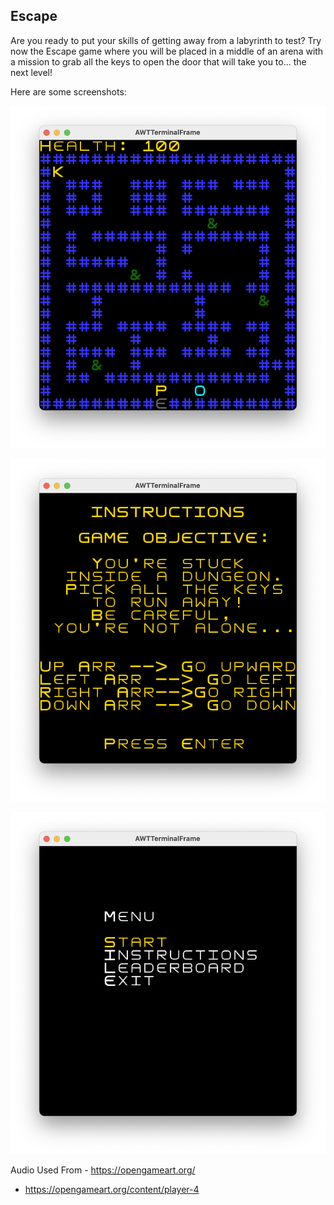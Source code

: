 ## Escape

Are you ready to put your skills of getting away from a labyrinth to test?
Try now the Escape game where you will be placed in a middle of an arena with a mission to grab all the keys to open the door that will take you to... the next level!

Here are some screenshots:

![Game](docs/game26_11.png)

![Instructions](docs/instructions.png)

![Main Page](docs/home.png)

Audio Used From - https://opengameart.org/ 

- https://opengameart.org/content/player-4
